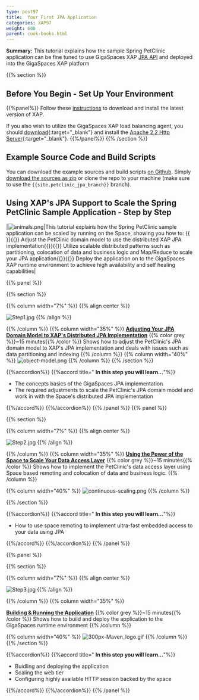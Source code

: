 ```yaml
---
type: post97
title:  Your First JPA Application
categories: XAP97
weight: 600
parent: cook-books.html
---
```




**Summary:**  This tutorial explains how the sample Spring PetClinic application can be fine tuned to use GigaSpaces XAP [JPA API](./jpa-api.html) and deployed into the GigaSpaces XAP platform


{{% section %}}

## Before You Begin - Set Up Your Environment

{{%panel%}}
Follow these [instructions](./installation-guide.html#java-installation) to download and install the latest version of XAP.

If you also wish to utilize the GigaSpaces XAP load balancing agent, you should [download](http://httpd.apache.org/download.cgi){:target="_blank"} and install the [Apache 2.2 Http Server](http://httpd.apache.org/){:target="_blank"}.
{{%/panel%}}
{{% /section %}}

## Example Source Code and Build Scripts

You can download the example sources and build scripts [on Github](https://github.com/Gigaspaces/petclinic-jpa).
Simply [download the sources as zip](https://github.com/Gigaspaces/petclinic-jpa/archive/{{site.petclinic_jpa_branch}}.zip) or clone the repo to your machine (make sure to use the `{{site.petclinic_jpa_branch}}` branch).


## Using XAP's JPA Support to Scale the Spring PetClinic Sample Application - Step by Step

|![animals.png](/attachment_files/animals.png)|This tutorial explains how the Spring PetClinic sample application can be scaled by running on the Space, showing you how to: {{<wbr>}}{{<oksign>}} Adjust the PetClinic domain model to use the distributed XAP JPA implementation{{<wbr>}}{{<oksign>}} Utilize scalable distributed patterns such as partitioning, colocation of data and business logic and Map/Reduce to scale your JPA application{{<wbr>}}{{<oksign>}} Deploy the application on to the GigaSpaces XAP runtime environment to achieve high availability and self healing capabilities|

{{% panel  %}}

{{% section %}}


{{% column width="7%" %}}
{{% align center %}}

![Step1.jpg](/attachment_files/Step1.jpg)
{{% /align %}}

{{% /column %}}
{{% column width="35%" %}}
[**Adjusting Your JPA Domain Model to XAP's Distributed JPA Implementation**](./step-1-adjusting-your-jpa-domain-model-to-the-xap-jpa-implementation.html)
{{% color grey %}}~15 minutes{{% /color %}}
Shows how to adjust the PetClinic's JPA domain model to XAP's JPA implementation and deals with issues such as data partitioning and indexing
{{% /column %}}
{{% column width="40%" %}}
![object-model.png](/attachment_files/object-model.png)
{{% /column %}}
{{% /section %}}

{{%accordion%}}
{{%accord title="  **In this step you will learn...**"%}}

- The concepts basics of the GigaSpaces JPA implementation
- The required adjustments to scale the PetClinic's JPA domain model and work in with the Space's distributed JPA implementation

{{%/accord%}}
{{%/accordion%}}
{{% /panel %}}
{{% panel   %}}

{{% section %}}


{{% column width="7%" %}}
{{% align center %}}

![Step2.jpg](/attachment_files/Step2.jpg)
{{% /align %}}

{{% /column %}}
{{% column width="35%" %}}
[**Using the Power of the Space to Scale Your Data Access Layer**](./step-2-using-the-power-of-the-space-to-scale-your-data-access-layer.html)
{{% color grey %}}~15 minutes{{% /color %}}
Shows how to implement the PetClinic's data access layer using Space based remoting and colocation of data and business logic.
{{% /column %}}

{{% column width="40%" %}}
![continuous-scaling.png](/attachment_files/continuous-scaling.png)
{{% /column %}}

{{% /section %}}

{{%accordion%}}
{{%accord title="  **In this step you will learn...**"%}}

- How to use space remoting to implement ultra-fast embedded access to your data using JPA

{{%/accord%}}
{{%/accordion%}}
{{% /panel %}}

{{% panel   %}}

{{% section %}}


{{% column width="7%" %}}
{{% align center %}}

![Step3.jpg](/attachment_files/Step3.jpg)
{{% /align %}}

{{% /column %}}
{{% column width="35%" %}}

[**Building & Running the Application**](./step-3-building-and-running-the-application.html)
{{% color grey %}}~15 minutes{{% /color %}}
Shows how to build and deploy the application to the GigaSpaces runtime environment
{{% /column %}}

{{% column width="40%" %}}
![300px-Maven_logo.gif](/attachment_files/300px-Maven_logo.gif)
{{% /column %}}
{{% /section %}}

{{%accordion%}}
{{%accord title="  **In this step you will learn...**"%}}

- Buidling and deploying the application
- Scaling the web tier
- Configuring highly available HTTP session backed by the space

{{%/accord%}}
{{%/accordion%}}
{{% /panel %}}


